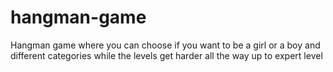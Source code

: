 # hangman-game
Hangman game where you can choose if you want to be a girl or a boy and different categories while the levels get harder all the way up to expert level
